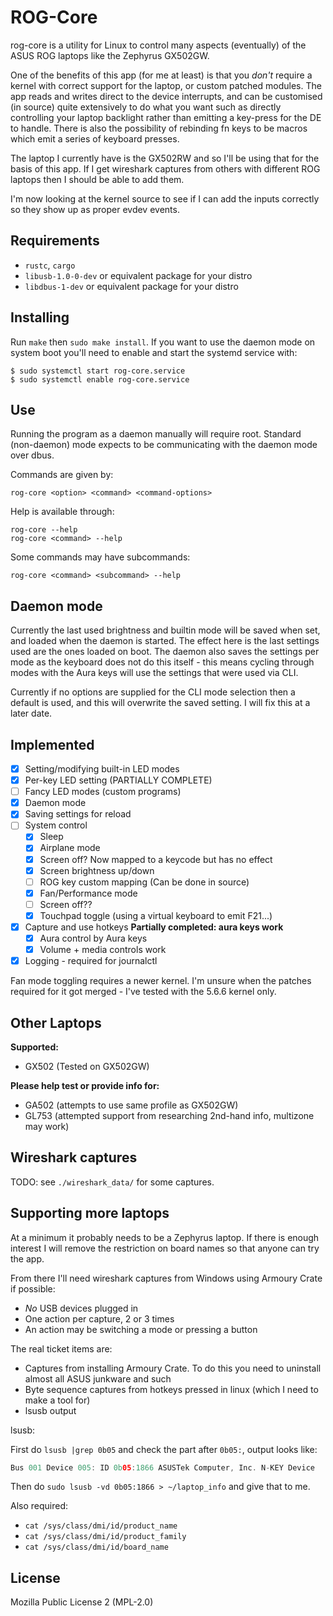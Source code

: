 # ROG-Core

rog-core is a utility for Linux to control many aspects (eventually) of the ASUS ROG laptops like the Zephyrus GX502GW.

One of the benefits of this app (for me at least) is that you *don't* require a kernel with correct support for the laptop, or custom patched modules. The app reads and writes direct to the device interrupts, and can be customised (in source) quite extensively to do what you want such as directly controlling your laptop backlight rather than emitting a key-press for the DE to handle. There is also the possibility of rebinding fn keys to be macros which emit a series of keyboard presses.

The laptop I currently have is the GX502RW and so I'll be using that for the basis of this app. If I get wireshark captures from others with different ROG laptops then I should be able to add them.

I'm now looking at the kernel source to see if I can add the inputs correctly so they show up as proper evdev events.

## Requirements

- `rustc`, `cargo`
- `libusb-1.0-0-dev` or equivalent package for your distro
- `libdbus-1-dev` or equivalent package for your distro

## Installing

Run `make` then `sudo make install`. If you want to use the daemon mode on system boot you'll need to enable and start the systemd service with:

```
$ sudo systemctl start rog-core.service
$ sudo systemctl enable rog-core.service
```

## Use

Running the program as a daemon manually will require root. Standard (non-daemon) mode expects to be communicating with the daemon mode over dbus.

Commands are given by:

```
rog-core <option> <command> <command-options>
```

Help is available through:

```
rog-core --help
rog-core <command> --help
```

Some commands may have subcommands:

```
rog-core <command> <subcommand> --help
```

## Daemon mode

Currently the last used brightness and builtin mode will be saved when set, and loaded when the daemon is started. The effect here is the last settings used are the ones loaded on boot. The daemon also saves the settings per mode as the keyboard does not do this itself - this means cycling through modes with the Aura keys will use the settings that were used via CLI.

Currently if no options are supplied for the CLI mode selection then a default is used, and this will overwrite the saved setting. I will fix this at a later date.

## Implemented

- [X] Setting/modifying built-in LED modes
- [X] Per-key LED setting (PARTIALLY COMPLETE)
- [ ] Fancy LED modes (custom programs)
- [X] Daemon mode
- [X] Saving settings for reload
- [ ] System control
  + [X] Sleep
  + [X] Airplane mode
  + [X] Screen off? Now mapped to a keycode but has no effect
  + [X] Screen brightness up/down
  + [ ] ROG key custom mapping (Can be done in source)
  + [X] Fan/Performance mode
  + [ ] Screen off??
  + [X] Touchpad toggle (using a virtual keyboard to emit F21...)
- [X] Capture and use hotkeys **Partially completed: aura keys work**
  + [X] Aura control by Aura keys
  + [X] Volume + media controls work
- [X] Logging - required for journalctl

Fan mode toggling requires a newer kernel. I'm unsure when the patches required for it got merged - I've tested with the 5.6.6 kernel only.

## Other Laptops

**Supported:**

- GX502 (Tested on GX502GW)

**Please help test or provide info for:**

- GA502 (attempts to use same profile as GX502GW)
- GL753 (attempted support from researching 2nd-hand info, multizone may work)

## Wireshark captures

TODO: see `./wireshark_data/` for some captures.

## Supporting more laptops

At a minimum it probably needs to be a Zephyrus laptop. If there is enough interest I will remove the restriction on board names so that anyone can try the app.

From there I'll need wireshark captures from Windows using Armoury Crate if possible:

- *No* USB devices plugged in
- One action per capture, 2 or 3 times
- An action may be switching a mode or pressing a button

The real ticket items are:

- Captures from installing Armoury Crate. To do this you need to uninstall almost all ASUS junkware and such
- Byte sequence captures from hotkeys pressed in linux (which I need to make a tool for)
- lsusb output

lsusb:

First do `lsusb |grep 0b05` and check the part after `0b05:`, output looks like:

```asm
Bus 001 Device 005: ID 0b05:1866 ASUSTek Computer, Inc. N-KEY Device
```

Then do `sudo lsusb -vd 0b05:1866 > ~/laptop_info` and give that to me.

Also required:
- `cat /sys/class/dmi/id/product_name`
- `cat /sys/class/dmi/id/product_family`
- `cat /sys/class/dmi/id/board_name`

## License

Mozilla Public License 2 (MPL-2.0)
